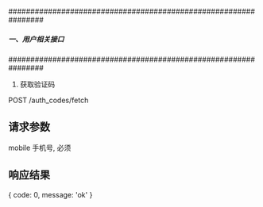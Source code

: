 ################################################################
#####                                      一、用户相关接口
################################################################

1. 获取验证码

POST /auth_codes/fetch

请求参数
-----------------------------------------------------------------------------

mobile 手机号, 必须

响应结果
-----------------------------------------------------------------------------
{ code: 0, message: 'ok' }